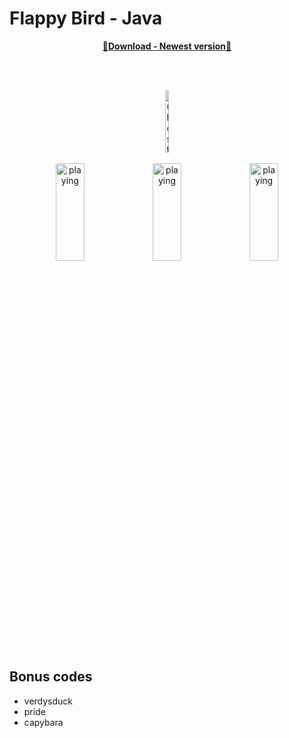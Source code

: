 # Flappy Bird - Java

<p align="center"><a href="https://www.mediafire.com/file/4deqzvm4vib3isx/app-debug.apk/file" download><b>💾Download - Newest version💾</b></a></p>

<br>
<br>

<p align="center">
 
<a href="https://www.mediafire.com/file/4deqzvm4vib3isx/app-debug.apk/file" download>
 <img src="https://user-images.githubusercontent.com/90755554/164563628-6a321da5-c2d2-4c80-97e0-8d55529d44bb.png" alt="Ghost" height="100px" width="10%">
</a>
 
 <br>
 <br>
 
 <img src="https://user-images.githubusercontent.com/90755554/175093293-8f0076a8-0fcc-4f89-ac58-ed9931afb188.png" alt="playing" width="30%" height="20%">
 <img src="https://user-images.githubusercontent.com/90755554/175094200-6b1d1e2d-75a4-4c92-a4b5-a5f81ed2b74b.png" alt="playing" width="30%" height="20%">
 <img src="https://user-images.githubusercontent.com/90755554/175094042-2a03ebea-a9e3-4794-b22a-5f3f65cd8863.png" alt="playing" width="30%" height="20%">
 
 </p>
 
 ## Bonus codes
 
  - verdysduck
  - pride
  - capybara
